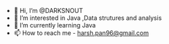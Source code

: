 - 👋 Hi, I’m @DARKSNOUT
- 👀 I’m interested in Java ,Data strutures and analysis
- 🌱 I’m currently learning Java
- 📫 How to reach me - harsh.pan96@gmail.com

<!---
DARKSNOUT/DARKSNOUT is a ✨ special ✨ repository because its `README.md` (this file) appears on your GitHub profile.
You can click the Preview link to take a look at your changes.
--->
